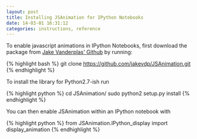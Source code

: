 ```yaml
---
layout: post
title: Installing JSAnimation for IPython Notebooks
date: 14-03-01 16:31:12 
categories: instructions, reference
---
```


To enable javascript animations in IPython Notebooks, first download the package from [Jake Vanderplas' Github](https://github.com/jakevdp/JSAnimation) by running:

{% highlight bash %}
git clone https://github.com/jakevdp/JSAnimation.git
{% endhighlight %}

To install the library for Python2.7-ish run

{% highlight python %}
cd JSAnimation/
sudo python2 setup.py install
{% endhighlight %}

You can then enable JSAnimation within an IPython notebook with

{% highlight python %}
from JSAnimation.IPython_display import display_animation
{% endhighlight %}


